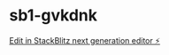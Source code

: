 # sb1-gvkdnk

[Edit in StackBlitz next generation editor ⚡️](https://stackblitz.com/~/github.com/omersafak88/sb1-gvkdnk)